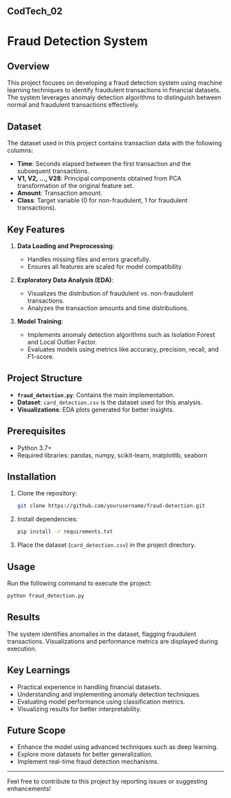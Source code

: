 ## CodTech_02
# Fraud Detection System

## Overview
This project focuses on developing a fraud detection system using machine learning techniques to identify fraudulent transactions in financial datasets. The system leverages anomaly detection algorithms to distinguish between normal and fraudulent transactions effectively.

## Dataset
The dataset used in this project contains transaction data with the following columns:

- **Time**: Seconds elapsed between the first transaction and the subsequent transactions.
- **V1, V2, ..., V28**: Principal components obtained from PCA transformation of the original feature set.
- **Amount**: Transaction amount.
- **Class**: Target variable (0 for non-fraudulent, 1 for fraudulent transactions).

## Key Features
1. **Data Loading and Preprocessing**:
   - Handles missing files and errors gracefully.
   - Ensures all features are scaled for model compatibility.

2. **Exploratory Data Analysis (EDA)**:
   - Visualizes the distribution of fraudulent vs. non-fraudulent transactions.
   - Analyzes the transaction amounts and time distributions.

3. **Model Training**:
   - Implements anomaly detection algorithms such as Isolation Forest and Local Outlier Factor.
   - Evaluates models using metrics like accuracy, precision, recall, and F1-score.

## Project Structure
- **`fraud_detection.py`**: Contains the main implementation.
- **Dataset**: `card_detection.csv` is the dataset used for this analysis.
- **Visualizations**: EDA plots generated for better insights.

## Prerequisites
- Python 3.7+
- Required libraries: pandas, numpy, scikit-learn, matplotlib, seaborn

## Installation
1. Clone the repository:
   ```bash
   git clone https://github.com/yourusername/fraud-detection.git
   ```
2. Install dependencies:
   ```bash
   pip install -r requirements.txt
   ```
3. Place the dataset (`card_detection.csv`) in the project directory.

## Usage
Run the following command to execute the project:
```bash
python fraud_detection.py
```

## Results
The system identifies anomalies in the dataset, flagging fraudulent transactions. Visualizations and performance metrics are displayed during execution.

## Key Learnings
- Practical experience in handling financial datasets.
- Understanding and implementing anomaly detection techniques.
- Evaluating model performance using classification metrics.
- Visualizing results for better interpretability.

## Future Scope
- Enhance the model using advanced techniques such as deep learning.
- Explore more datasets for better generalization.
- Implement real-time fraud detection mechanisms.

---
Feel free to contribute to this project by reporting issues or suggesting enhancements!

